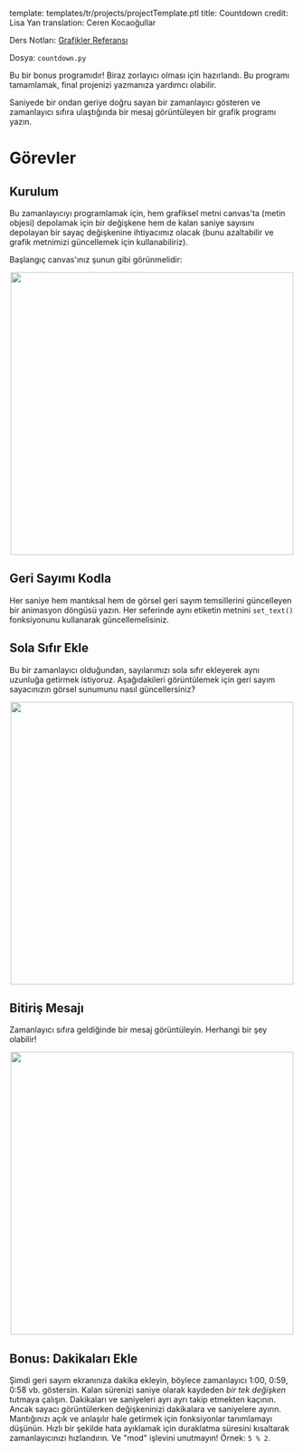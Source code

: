 template: templates/tr/projects/projectTemplate.ptl
title: Countdown
credit: Lisa Yan
translation: Ceren Kocaoğullar

Ders Notları: [Grafikler Referansı]({{pathToRoot}}tr/resources/graphics.html)

Dosya: `countdown.py`

Bu bir bonus programıdır! Biraz zorlayıcı olması için hazırlandı. Bu programı tamamlamak, final projenizi yazmanıza yardımcı olabilir.

Saniyede bir ondan geriye doğru sayan bir zamanlayıcı gösteren ve zamanlayıcı sıfıra ulaştığında bir mesaj görüntüleyen bir grafik programı yazın.

# Görevler

## Kurulum

Bu zamanlayıcıyı programlamak için, hem grafiksel metni canvas'ta (metin objesi) depolamak için bir değişkene hem de kalan saniye sayısını depolayan bir sayaç değişkenine ihtiyacımız olacak (bunu azaltabilir ve grafik metnimizi güncellemek için kullanabiliriz).

Başlangıç canvas'ınız şunun gibi görünmelidir:

<center>
    <img style="width:500px" src="{{pathToRoot}}img/projects/countdown/countdown10.png">    
</center>

## Geri Sayımı Kodla

Her saniye hem mantıksal hem de görsel geri sayım temsillerini güncelleyen bir animasyon döngüsü yazın. Her seferinde aynı etiketin metnini `set_text()` fonksiyonunu kullanarak güncellemelisiniz.

## Sola Sıfır Ekle

Bu bir zamanlayıcı olduğundan, sayılarımızı sola sıfır ekleyerek aynı uzunluğa getirmek istiyoruz. Aşağıdakileri görüntülemek için geri sayım sayacınızın görsel sunumunu nasıl güncellersiniz?

<center>
    <img style="width:500px" src="{{pathToRoot}}img/projects/countdown/countdown03.png">    
</center>
            
## Bitiriş Mesajı

Zamanlayıcı sıfıra geldiğinde bir mesaj görüntüleyin. Herhangi bir şey olabilir!

<center>
    <img style="width:500px" src="{{pathToRoot}}img/projects/countdown/timesUp.png">    
</center>

## Bonus: Dakikaları Ekle

Şimdi geri sayım ekranınıza dakika ekleyin, böylece zamanlayıcı 1:00, 0:59, 0:58 vb. göstersin. Kalan sürenizi saniye olarak kaydeden _bir tek değişken_ tutmaya çalışın. Dakikaları ve saniyeleri ayrı ayrı takip etmekten kaçının. Ancak sayacı görüntülerken değişkeninizi dakikalara ve saniyelere ayırın. Mantığınızı açık ve anlaşılır hale getirmek için fonksiyonlar tanımlamayı düşünün. Hızlı bir şekilde hata ayıklamak için duraklatma süresini kısaltarak zamanlayıcınızı hızlandırın. Ve "mod" işlevini unutmayın! Örnek: `5 % 2`.
